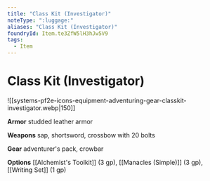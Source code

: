 ```yaml
---
title: "Class Kit (Investigator)"
noteType: ":luggage:"
aliases: "Class Kit (Investigator)"
foundryId: Item.te3ZfW5lH3hJw5V9
tags:
  - Item
---
```


# Class Kit (Investigator)
![[systems-pf2e-icons-equipment-adventuring-gear-classkit-investigator.webp|150]]

**Armor** studded leather armor

**Weapons** sap, shortsword, crossbow with 20 bolts

**Gear** adventurer's pack, crowbar

**Options** [[Alchemist's Toolkit]] (3 gp), [[Manacles (Simple)]] (3 gp), [[Writing Set]] (1 gp)
